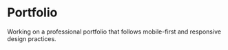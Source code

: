 # Portfolio
Working on a professional portfolio that follows mobile-first and responsive design practices.
